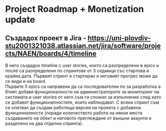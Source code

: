 # Project Roadmap + Monetization update

## Създадох проект в Jira - https://uni-plovdiv-stu2001321038.atlassian.net/jira/software/projects/NAEN/boards/4/timeline
В него създадох timeline с user stories, които са разпределени в epics и после са разпределени по спринтове от 3 седмици със стартова и крайна дата. Първият спринт е стартиран и неговият прогрес може да се види и на board.<br>
Първите 5 epics са направени да са последователни по за разработка а 6тият добавя функционалности на администраторите за мониторинг на системата и user stories от него съм ги сложил за изпълнение след като се добавят функционалностите, които наблюдават.
С всеки спринт съм се опитвал да създам работеща версия на проекта с добавени функционалности (поради количеството работа на някои места създаването на обект и неговото преглеждане от външни акаунти е разделено на два отделни спринта).
